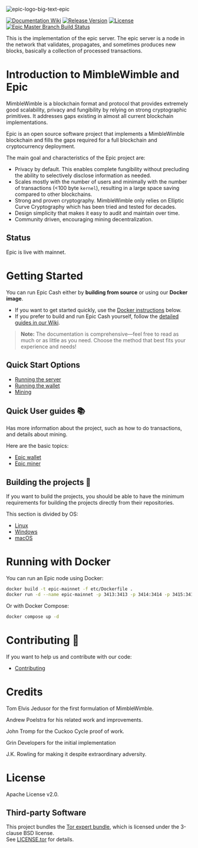 ![epic-logo-big-text-epic](https://user-images.githubusercontent.com/68653689/209132553-9c449c25-dbbf-4259-8456-87836f16b1c2.png)

[![Documentation Wiki](https://img.shields.io/badge/doc-wiki-blue.svg)](https://github.com/EpicCash/documentation/wiki)
[![Release Version](https://img.shields.io/github/release/EpicCash/epic.svg)](https://github.com/EpicCash/epic/releases/)
[![License](https://img.shields.io/github/license/EpicCash/epic.svg)](https://github.com/EpicCash/epic/blob/master/LICENSE)
[![Epic Master Branch Build Status](https://github.com/EpicCash/epic/actions/workflows/epic-master-branch.yml/badge.svg)](https://github.com/EpicCash/epic/actions/workflows/epic-master-branch.yml)

This is the implementation of the epic server. The epic server is a node in the network that validates, propagates, and sometimes produces new blocks, basically a collection of processed transactions.

# Introduction to MimbleWimble and Epic

MimbleWimble is a blockchain format and protocol that provides extremely good scalability, privacy and fungibility by relying on strong cryptographic primitives. It addresses gaps existing in almost all current blockchain implementations.

Epic is an open source software project that implements a MimbleWimble blockchain and fills the gaps required for a full blockchain and cryptocurrency deployment.

The main goal and characteristics of the Epic project are:

* Privacy by default. This enables complete fungibility without precluding
  the ability to selectively disclose information as needed.
* Scales mostly with the number of users and minimally with the number of
  transactions (<100 byte `kernel`), resulting in a large space saving compared
  to other blockchains.
* Strong and proven cryptography. MimbleWimble only relies on Elliptic Curve
  Cryptography which has been tried and tested for decades.
* Design simplicity that makes it easy to audit and maintain over time.
* Community driven, encouraging mining decentralization.

## Status

Epic is live with mainnet.

# Getting Started

You can run Epic Cash either by **building from source** or using our **Docker image**.

- If you want to get started quickly, use the [Docker instructions](#running-with-docker) below.
- If you prefer to build and run Epic Cash yourself, follow the [detailed guides in our Wiki](https://github.com/EpicCash/documentation/wiki).

> **Note:** The documentation is comprehensive—feel free to read as much or as little as you need. Choose the method that best fits your experience and needs!

## Quick Start Options

- [Running the server](https://github.com/EpicCash/documentation/wiki/Running-the-server)
- [Running the wallet](https://github.com/EpicCash/documentation/wiki/Running-the-wallet)
- [Mining](https://github.com/EpicCash/documentation/wiki/Mining)

## Quick User guides :books: 

Has more information about the project, such as how to do transactions, and details about mining.

Here are the basic topics:
- [Epic wallet](https://github.com/EpicCash/documentation/wiki/Epic-wallet)
- [Epic miner](https://github.com/EpicCash/documentation/wiki/Epic-miner)

## Building the projects :toolbox:

If you want to build the projects, you should be able to have the minimum requirements for building the projects directly from their repositories.

This section is divided by OS:

- [Linux](https://github.com/EpicCash/documentation/wiki/Linux)
- [Windows](https://github.com/EpicCash/documentation/wiki/Windows)
- [macOS](https://github.com/EpicCash/documentation/wiki/macOS)

# Running with Docker

You can run an Epic node using Docker:

```sh
docker build -t epic-mainnet -f etc/Dockerfile .
docker run -d --name epic-mainnet -p 3413:3413 -p 3414:3414 -p 3415:3415 -p 3416:3416 epic-mainnet
```

Or with Docker Compose:
```sh
docker compose up -d
```

# Contributing :bricks: 

If you want to help us and contribute with our code:
- [Contributing](https://github.com/EpicCash/documentation/wiki/Contributing)

# Credits

Tom Elvis Jedusor for the first formulation of MimbleWimble.

Andrew Poelstra for his related work and improvements.

John Tromp for the Cuckoo Cycle proof of work.

Grin Developers for the initial implementation

J.K. Rowling for making it despite extraordinary adversity.

# License

Apache License v2.0.

## Third-party Software

This project bundles the [Tor expert bundle](https://www.torproject.org/), which is licensed under the 3-clause BSD license.  
See [LICENSE.tor](./LICENSE.tor) for details.